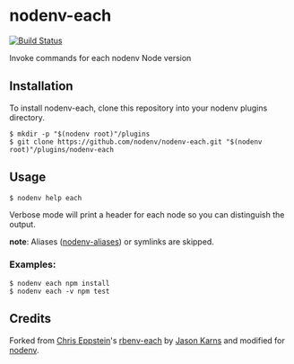 # nodenv-each

[![Build Status](https://travis-ci.org/nodenv/nodenv-each.svg?branch=master)](https://travis-ci.org/nodenv/nodenv-each)

Invoke commands for each nodenv Node version

<!-- toc -->

## Installation

To install nodenv-each, clone this repository into your nodenv plugins directory.

```
$ mkdir -p "$(nodenv root)"/plugins
$ git clone https://github.com/nodenv/nodenv-each.git "$(nodenv root)"/plugins/nodenv-each
```

## Usage

```
$ nodenv help each
```

Verbose mode will print a header for each node so you can distinguish
the output.

**note**: Aliases ([nodenv-aliases][]) or symlinks are skipped.

### Examples:

```
$ nodenv each npm install
$ nodenv each -v npm test
```

## Credits

Forked from [Chris Eppstein][chriseppstein]'s [rbenv-each][] by [Jason Karns][jasonkarns] and modified for [nodenv][].

[chriseppstein]: https://github.com/chriseppstein
[rbenv-each]: https://github.com/rbenv/rbenv-each
[jasonkarns]: https://github.com/jasonkarns
[nodenv]: https://github.com/nodenv/nodenv
[nodenv-aliases]: https://github.com/nodenv/nodenv-aliases
